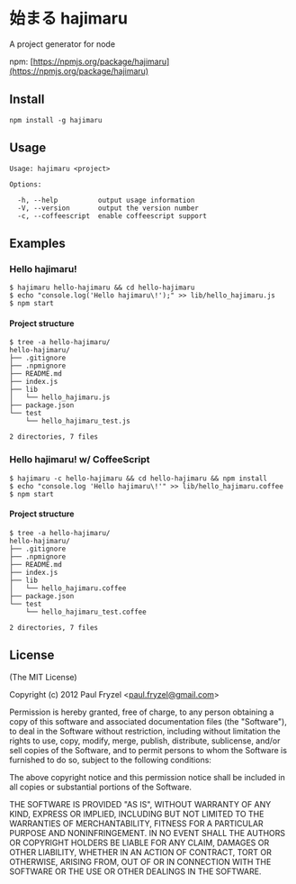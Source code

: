 # 始まる hajimaru

A project generator for node

npm: [https://npmjs.org/package/hajimaru](https://npmjs.org/package/hajimaru)

## Install

    npm install -g hajimaru

## Usage

    Usage: hajimaru <project>

    Options:

      -h, --help          output usage information
      -V, --version       output the version number
      -c, --coffeescript  enable coffeescript support

## Examples

### Hello hajimaru!

    $ hajimaru hello-hajimaru && cd hello-hajimaru
    $ echo "console.log('Hello hajimaru\!');" >> lib/hello_hajimaru.js
    $ npm start

#### Project structure

    $ tree -a hello-hajimaru/
    hello-hajimaru/
    ├── .gitignore
    ├── .npmignore
    ├── README.md
    ├── index.js
    ├── lib
    │   └── hello_hajimaru.js
    ├── package.json
    └── test
        └── hello_hajimaru_test.js

    2 directories, 7 files

### Hello hajimaru! w/ CoffeeScript

    $ hajimaru -c hello-hajimaru && cd hello-hajimaru && npm install
    $ echo "console.log 'Hello hajimaru\!'" >> lib/hello_hajimaru.coffee
    $ npm start

#### Project structure

    $ tree -a hello-hajimaru/
    hello-hajimaru/
    ├── .gitignore
    ├── .npmignore
    ├── README.md
    ├── index.js
    ├── lib
    │   └── hello_hajimaru.coffee
    ├── package.json
    └── test
        └── hello_hajimaru_test.coffee

    2 directories, 7 files

## License

(The MIT License)

Copyright (c) 2012 Paul Fryzel &lt;paul.fryzel@gmail.com&gt;

Permission is hereby granted, free of charge, to any person obtaining a copy of this software and associated documentation files (the "Software"), to deal in the Software without restriction, including without limitation the rights to use, copy, modify, merge, publish, distribute, sublicense, and/or sell copies of the Software, and to permit persons to whom the Software is furnished to do so, subject to the following conditions:

The above copyright notice and this permission notice shall be included in all copies or substantial portions of the Software.

THE SOFTWARE IS PROVIDED "AS IS", WITHOUT WARRANTY OF ANY KIND, EXPRESS OR IMPLIED, INCLUDING BUT NOT LIMITED TO THE WARRANTIES OF MERCHANTABILITY, FITNESS FOR A PARTICULAR PURPOSE AND NONINFRINGEMENT. IN NO EVENT SHALL THE AUTHORS OR COPYRIGHT HOLDERS BE LIABLE FOR ANY CLAIM, DAMAGES OR OTHER LIABILITY, WHETHER IN AN ACTION OF CONTRACT, TORT OR OTHERWISE, ARISING FROM, OUT OF OR IN CONNECTION WITH THE SOFTWARE OR THE USE OR OTHER DEALINGS IN THE SOFTWARE.
